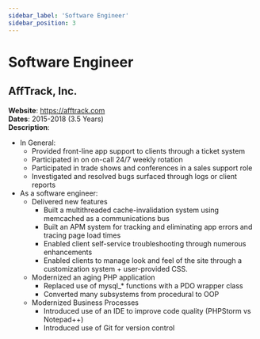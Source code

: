 ```yaml
---
sidebar_label: 'Software Engineer'
sidebar_position: 3
---
```


# Software Engineer

## AffTrack, Inc.
**Website**: https://afftrack.com  
**Dates**: 2015-2018 (3.5 Years)  
**Description**:
 - In General:
   - Provided front-line app support to clients through a ticket system
   - Participated in on on-call 24/7 weekly rotation
   - Participated in trade shows and conferences in a sales support role
   - Investigated and resolved bugs surfaced through logs or client reports
 - As a software engineer:
   - Delivered new features
     - Built a multithreaded cache-invalidation system using memcached as a communications bus
     - Built an APM system for tracking and eliminating app errors and tracing page load times
     - Enabled client self-service troubleshooting through numerous enhancements
     - Enabled clients to manage look and feel of the site through a customization system + user-provided CSS.
   - Modernized an aging PHP application
     - Replaced use of mysql_* functions with a PDO wrapper class 
     - Converted many subsystems from procedural to OOP
   - Modernized Business Processes
     - Introduced use of an IDE to improve code quality (PHPStorm vs Notepad++)
     - Introduced use of Git for version control
